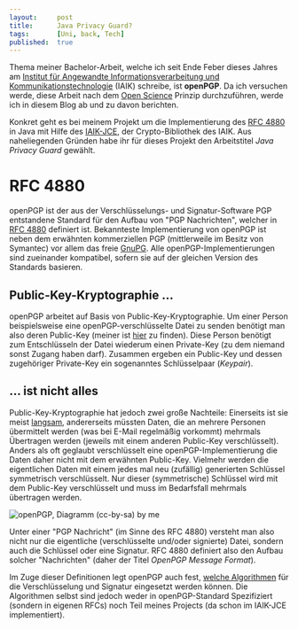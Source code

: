 ```yaml
---
layout: 	post
title: 		Java Privacy Guard?
tags: 		[Uni, back, Tech]
published: 	true
---
```


Thema meiner Bachelor-Arbeit, welche ich seit Ende Feber dieses Jahres am [Institut für Angewandte Informationsverarbeitung und Kommunikationstechnologie](http://iaik.tugraz.at) (IAIK) schreibe, ist **openPGP**. Da ich versuchen werde, diese Arbeit nach dem [Open Science](http://openscienceasap.org/open-science/) Prinzip  durchzuführen, werde ich in diesem Blog ab und zu davon berichten.

Konkret geht es bei meinem Projekt um die Implementierung des [RFC 4880](https://tools.ietf.org/html/rfc4880) in Java mit Hilfe des [IAIK-JCE](http://jce.iaik.tugraz.at/), der Crypto-Bibliothek des IAIK. Aus naheliegenden Gründen habe ihr für dieses Projekt den Arbeitstitel *Java Privacy Guard* gewählt.

# RFC 4880

openPGP ist der aus der Verschlüsselungs- und Signatur-Software PGP entstandene Standard für den Aufbau von "PGP Nachrichten", welcher in [RFC 4880](https://tools.ietf.org/html/rfc4880) definiert ist. Bekannteste Implementierung von openPGP ist neben dem erwähnten kommerziellen PGP (mittlerweile im Besitz von Symantec) vor allem das freie [GnuPG](http://www.gnupg.org/). Alle openPGP-Implementierungen sind zueinander kompatibel, sofern sie auf der gleichen Version des Standards basieren. 

## Public-Key-Kryptographie …

openPGP arbeitet auf Basis von Public-Key-Kryptographie. Um einer Person beispielsweise eine openPGP-verschlüsselte Datei zu senden benötigt man also deren Public-Key (meiner ist [hier](http://2904.cc/stefan.asc) zu finden). Diese Person benötigt zum Entschlüsseln der Datei wiederum einen Private-Key (zu dem niemand sonst Zugang haben darf). Zusammen ergeben ein Public-Key und dessen zugehöriger Private-Key ein sogenanntes Schlüsselpaar (*Keypair*).

## … ist nicht alles

Public-Key-Kryptographie hat jedoch zwei große Nachteile: Einerseits ist sie meist [langsam](http://crypto.stackexchange.com/a/591/12582), andererseits müssten Daten, die an mehrere Personen übermittelt werden (was bei E-Mail regelmäßig vorkommt) mehrmals Übertragen werden (jeweils mit einem anderen Public-Key verschlüsselt).
Anders als oft geglaubt verschlüsselt eine openPGP-Implementierung die Daten daher nicht mit dem erwähnten Public-Key. Vielmehr werden die eigentlichen Daten mit einem jedes mal neu (zufällig) generierten Schlüssel symmetrisch verschlüsselt. Nur dieser (symmetrische) Schlüssel wird mit dem Public-Key verschlüsselt und muss im Bedarfsfall mehrmals übertragen werden.

![openPGP, Diagramm (cc-by-sa) by me](http://2904.cc/blogimg/bakk/PGP.png)

Unter einer "PGP Nachricht" (im Sinne des RFC 4880) versteht man also nicht nur die eigentliche (verschlüsselte und/oder signierte) Datei, sondern auch die Schlüssel oder eine Signatur. RFC 4880 definiert also den Aufbau solcher "Nachrichten" (daher der Titel *OpenPGP Message Format*).

Im Zuge dieser Definitionen legt openPGP auch fest, [welche Algorithmen](https://tools.ietf.org/html/rfc4880#section-9) für die Verschlüsselung und Signatur eingesetzt werden können. Die Algorithmen selbst sind jedoch weder in openPGP-Standard Spezifiziert (sondern in eigenen RFCs) noch Teil meines Projects (da schon im IAIK-JCE implementiert).

